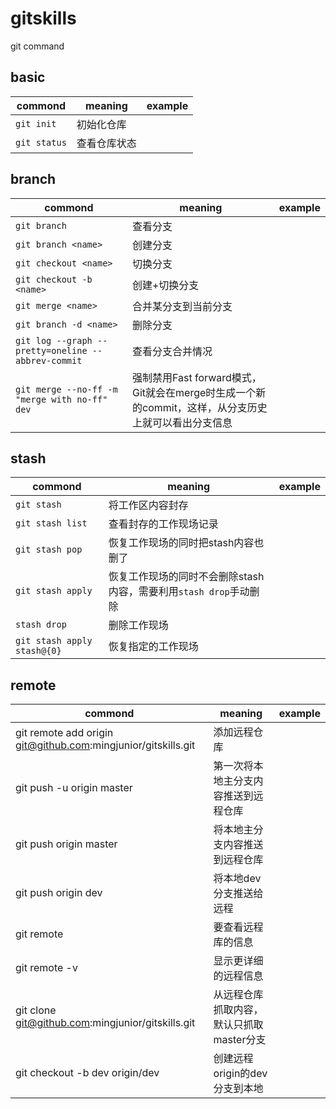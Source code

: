 gitskills
===

git command

basic
---

commond|meaning|example
-|-|-
`git init`|初始化仓库
`git status`|查看仓库状态

branch
---

commond|meaning|example
-|-|-
`git branch`|查看分支
`git branch <name>`|创建分支
`git checkout <name>`|切换分支
`git checkout -b <name>`|创建+切换分支
`git merge <name>`|合并某分支到当前分支
`git branch -d <name>`|删除分支
`git log --graph --pretty=oneline --abbrev-commit`|查看分支合并情况
`git merge --no-ff -m "merge with no-ff" dev`|强制禁用Fast forward模式，Git就会在merge时生成一个新的commit，这样，从分支历史上就可以看出分支信息

stash
---

commond|meaning|example
-|-|-
`git stash`|将工作区内容封存
`git stash list`|查看封存的工作现场记录
`git stash pop`|恢复工作现场的同时把stash内容也删了
`git stash apply`|恢复工作现场的同时不会删除stash内容，需要利用`stash drop`手动删除
`stash drop`|删除工作现场
`git stash apply stash@{0}`|恢复指定的工作现场

remote
---
commond|meaning|example
-|-|-
git remote add origin git@github.com:mingjunior/gitskills.git | 添加远程仓库
git push -u origin master|第一次将本地主分支内容推送到远程仓库
git push origin master|将本地主分支内容推送到远程仓库
git push origin dev|将本地dev分支推送给远程
git remote|要查看远程库的信息
git remote -v|显示更详细的远程信息
git clone git@github.com:mingjunior/gitskills.git | 从远程仓库抓取内容，默认只抓取master分支
git checkout -b dev origin/dev|创建远程origin的dev分支到本地
